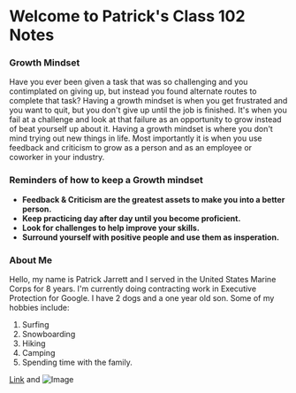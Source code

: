# Welcome to Patrick's Class 102 Notes

### Growth Mindset
Have you ever been given a task that was so challenging and you contimplated on giving up, but instead you found alternate routes to complete that task? Having a growth mindset is when you get frustrated and you want to quit, but you don't give up until the job is finished. It's when you fail at a challenge and look at that failure as an opportunity to grow instead of beat yourself up about it. Having a growth mindset is where you don't mind trying out new things in life. Most importantly it is when you use feedback and criticism to grow as a person and as an employee or coworker in your industry. 

### Reminders of how to keep a Growth mindset 

- **Feedback & Criticism are the greatest assets to make you into a better person.**
- **Keep practicing day after day until you become proficient.**
- **Look for challenges to help improve your skills.**
- **Surround yourself with positive people and use them as insperation.** 

### About Me

Hello, my name is Patrick Jarrett and I served in the United States Marine Corps for 8 years. I'm currently doing contracting work in Executive Protection for Google. I have 2 dogs and a one year old son. Some of my hobbies include:

1. Surfing
2. Snowboarding 
3. Hiking
4. Camping 
5. Spending time with the family. 

[Link](url) and ![Image](src)
